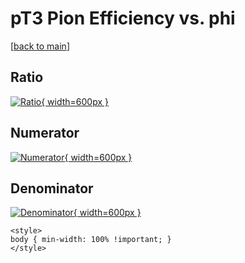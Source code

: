 # pT3 Pion Efficiency vs. phi

[[back to main](./)]



## Ratio

[![Ratio](../mtv/var/pT3_211_eff_phi.png){ width=600px }](../mtv/var/pT3_211_eff_phi.pdf)

## Numerator

[![Numerator](../mtv/num/pT3_211_eff_phi_num0.png){ width=600px }](../mtv/num/pT3_211_eff_phi_num0.pdf)

## Denominator

[![Denominator](../mtv/den/pT3_211_eff_phi_den.png){ width=600px }](../mtv/den/pT3_211_eff_phi_den.pdf)


``` {=html}
<style>
body { min-width: 100% !important; }
</style>
```
